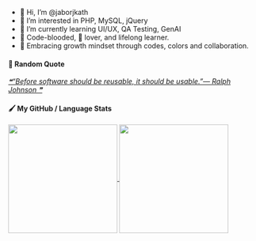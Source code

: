 - 👋 Hi, I’m @jaborjkath
- 👀 I’m interested in PHP, MySQL, jQuery
- 🌱 I’m currently learning UI/UX, QA Testing, GenAI
- 🍊 Code-blooded, 🧁 lover, and lifelong learner.
- 💞️ Embracing growth mindset through codes, colors and collaboration.


#### 📑 Random Quote
<a href="https://github.com/marketplace/actions/quote-readme">
<!--STARTS_HERE_QUOTE_README-->
<i>❝“Before software should be reusable, it should be usable.”— Ralph Johnson  ❞</i>
<!--ENDS_HERE_QUOTE_README-->
</a>

#### 🖌️ My GitHub / Language Stats
<a href="https://github.com/jaborjkath/github-readme-stats">
  <img height=220 align="center" src="https://github-readme-stats.vercel.app/api?username=jaborjkath&include_all_commits=true&show=prs_merged,prs_merged_percentage&show_icons=true&rank_icon=github&hide=stars&theme=catppuccin_latte" />
</a>
<a href="https://github.com/jaborjkath/convoychat">
  <img height=220 align="center" src="https://github-readme-stats.vercel.app/api/top-langs?username=jaborjkath&langs_count=10&theme=ambient_gradient" />
</a>


<!---
jaborjkath/jaborjkath is a ✨ special ✨ repository because its `README.md` (this file) appears on your GitHub profile.
You can click the Preview link to take a look at your changes.
--->
